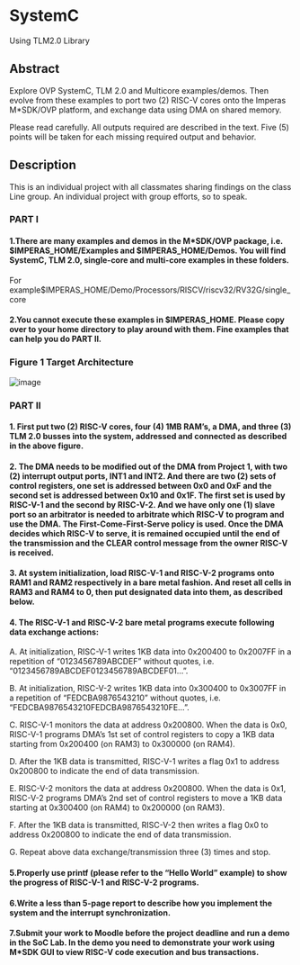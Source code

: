 # SystemC
Using TLM2.0 Library
## Abstract
Explore OVP SystemC, TLM 2.0 and Multicore examples/demos. Then evolve from these examples to port two (2) RISC-V cores onto the Imperas M*SDK/OVP platform, and exchange data using DMA on shared memory.

Please read carefully. All outputs required are described in the text. Five (5) points will be taken for each missing required output and behavior.
## Description
This is an individual project with all classmates sharing findings on the class Line group. An individual project with group efforts, so to speak.

### PART I
#### 1.There are many examples and demos in the M*SDK/OVP package, i.e. $IMPERAS_HOME/Examples and $IMPERAS_HOME/Demos. You will find SystemC, TLM 2.0, single-core and multi-core examples in these folders.

For example$IMPERAS_HOME/Demo/Processors/RISCV/riscv32/RV32G/single_core

#### 2.You cannot execute these examples in $IMPERAS_HOME. Please copy over to your home directory to play around with them. Fine examples that can help you do PART II.
### Figure 1 Target Architecture
![image](https://github.com/seabol/SystemC/assets/68637611/4f796d1a-689b-4d39-9d07-7199fdf918a0)

### PART II
#### 1. First put two (2) RISC-V cores, four (4) 1MB RAM’s, a DMA, and three (3) TLM 2.0 busses into the system, addressed and connected as described in the above figure.

#### 2. The DMA needs to be modified out of the DMA from Project 1, with two (2) interrupt output ports, INT1 and INT2. And there are two (2) sets of control registers, one set is addressed between 0x0 and 0xF and the second set is addressed between 0x10 and 0x1F. The first set is used by RISC-V-1 and the second by RISC-V-2. And we have only one (1) slave port so an arbitrator is needed to arbitrate which RISC-V to program and use the DMA. The First-Come-First-Serve policy is used. Once the DMA decides which RISC-V to serve, it is remained occupied until the end of the transmission and the CLEAR control message from the owner RISC-V is received.

#### 3. At system initialization, load RISC-V-1 and RISC-V-2 programs onto RAM1 and RAM2 respectively in a bare metal fashion. And reset all cells in RAM3 and RAM4 to 0, then put designated data into them, as described below.

#### 4. The RISC-V-1 and RISC-V-2 bare metal programs execute following data exchange actions:

  A. At initialization, RISC-V-1 writes 1KB data into 0x200400 to 0x2007FF in a repetition of “0123456789ABCDEF” without quotes, i.e. “0123456789ABCDEF0123456789ABCDEF01…”.

  B. At initialization, RISC-V-2 writes 1KB data into 0x300400 to 0x3007FF in a repetition of “FEDCBA9876543210” without quotes, i.e. “FEDCBA9876543210FEDCBA9876543210FE…”.

  C. RISC-V-1 monitors the data at address 0x200800. When the data is 0x0, RISC-V-1 programs DMA’s 1st set of control registers to copy a 1KB data starting from 0x200400 (on RAM3) to 0x300000 (on RAM4).

  D. After the 1KB data is transmitted, RISC-V-1 writes a flag 0x1 to address 0x200800 to indicate the end of data transmission.

  E. RISC-V-2 monitors the data at address 0x200800. When the data is 0x1, RISC-V-2 programs DMA’s 2nd set of control registers to move a 1KB data starting at 0x300400 (on RAM4) to 0x200000 (on RAM3).

  F. After the 1KB data is transmitted, RISC-V-2 then writes a flag 0x0 to address 0x200800 to indicate the end of data transmission.

  G. Repeat above data exchange/transmission three (3) times and stop.

#### 5.Properly use printf (please refer to the “Hello World” example) to show the progress of RISC-V-1 and RISC-V-2 programs.

#### 6.Write a less than 5-page report to describe how you implement the system and the interrupt synchronization.

#### 7.Submit your work to Moodle before the project deadline and run a demo in the SoC Lab. In the demo you need to demonstrate your work using M*SDK GUI to view RISC-V code execution and bus transactions.

